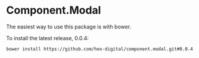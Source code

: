 # Component.Modal

The easiest way to use this package is with bower.

To install the latest release, 0.0.4:

    bower install https://github.com/hex-digital/component.modal.git#0.0.4
